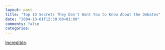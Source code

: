 ```yaml
---
layout: post
title: "Top 10 Secrets They Don't Want You to Know About the Debates"
date: "2004-10-01T12:30:00+01:00"
comments: false
categories: 
---
```


<p><a href="http://www.npr.org/templates/story/story.php?storyId=4052162">Incredible</a>.</p>


